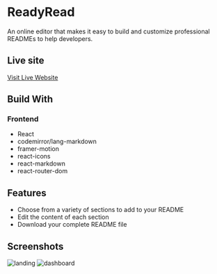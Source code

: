 
# ReadyRead

An online editor that makes it easy to build and customize professional READMEs to help developers.

## Live site

[Visit Live Website](https://readyread.netlify.app/)

## Build With

### Frontend

- React
- codemirror/lang-markdown
- framer-motion
- react-icons
- react-markdown
- react-router-dom

## Features

- Choose from a variety of sections to add to your README
- Edit the content of each section
- Download your complete README file

## Screenshots

![landing](https://github.com/user-attachments/assets/d7055e4c-ebc5-48c0-b811-7595efd1119a)
![dashboard](https://github.com/user-attachments/assets/9604f4cf-2ec2-4cca-854b-7a0cfb2a5e77)






